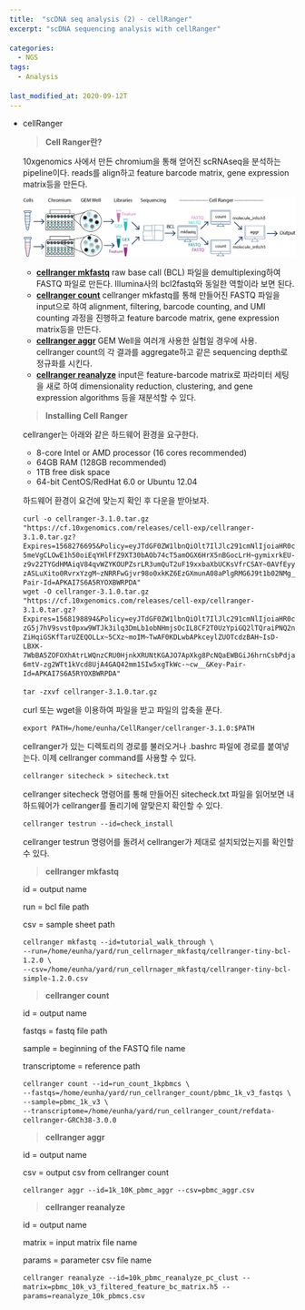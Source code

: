 ```yaml
---
title:  "scDNA seq analysis (2) - cellRanger"
excerpt: "scDNA sequencing analysis with cellRanger"

categories:
  - NGS
tags:
  - Analysis

last_modified_at: 2020-09-12T
---
```

- cellRanger
    
    > **Cell Ranger란?**
    > 
    
     10xgenomics 사에서 만든 chromium을 통해 얻어진 scRNAseq을 분석하는 pipeline이다. reads를 align하고 feature barcode matrix, gene expression matrix등을 만든다.
    
    ![figure1](/figures/2020-04-25-1.png)
    
    - **[cellranger mkfastq](https://support.10xgenomics.com/single-cell-gene-expression/software/pipelines/latest/using/mkfastq)** raw base call (BCL) 파일을 demultiplexing하여 FASTQ 파일로 만든다. Illumina사의 bcl2fastq와 동일한 역할이라 보면 된다.
    - **[cellranger count](https://support.10xgenomics.com/single-cell-gene-expression/software/pipelines/latest/using/count)** cellranger mkfastq를 통해 만들어진 FASTQ 파일을 input으로 하여 alignment, filtering, barcode counting, and UMI counting 과정을 진행하고 feature barcode matrix, gene expression matrix등을 만든다.
    - **[cellranger aggr](https://support.10xgenomics.com/single-cell-gene-expression/software/pipelines/latest/using/aggregate)** GEM Well을 여러개 사용한 실험일 경우에 사용. cellranger count의 각 결과를 aggregate하고 같은 sequencing depth로 정규화를 시킨다.
    - **[cellranger reanalyze](https://support.10xgenomics.com/single-cell-gene-expression/software/pipelines/latest/using/reanalyze)** input은 feature-barcode matrix로 파라미터 세팅을 새로 하여 dimensionality reduction, clustering, and gene expression algorithms 등을 재분석할 수 있다.
    
    > **Installing Cell Ranger**
    > 
    
     cellranger는 아래와 같은 하드웨어 환경을 요구한다.
    
    - 8-core Intel or AMD processor (16 cores recommended)
    - 64GB RAM (128GB recommended)
    - 1TB free disk space
    - 64-bit CentOS/RedHat 6.0 or Ubuntu 12.04
    
     하드웨어 환경이 요건에 맞는지 확인 후 다운을 받아보자.
    
    ```
    curl -o cellranger-3.1.0.tar.gz "https://cf.10xgenomics.com/releases/cell-exp/cellranger-3.1.0.tar.gz?Expires=1568276695&Policy=eyJTdGF0ZW1lbnQiOlt7IlJlc291cmNlIjoiaHR0cDovL2NmLjEweGdlbm9taWNzLmNvbS9yZWxlYXNlcy9jZWxsLWV4cC9jZWxscmFuZ2VyLTMuMS4wLnRhci5neiIsIkNvbmRpdGlvbiI6eyJEYXRlTGVzc1RoYW4iOnsiQVdTOkVwb2NoVGltZSI6MTU2ODI3NjY5NX19fV19&Signature=FLKeP1u95hziLa8ViQywYlipCeuTvdecksuVu~JIVsUcy7pev8VfwSwQ5kdst4hWB641KuD2qSM-5meVgCLOwE1h50oiEqYHlFfZ9XT30bAOb74cT5amOGX6HrX5nBGocLrH~gymixrkEU-z9v22TYGdHMAiqV84qvWZYKOUPZsrLR3umQuT2uF19xxbaXbUCKsVfrCSAY~0AVfEyyFYYiKnmANtEOZ1FNM0Lr6LoSq4a8o9wU9YyMYJCOfYm6JqP5QYnXUHxUMzMM4j3vJ-zASLuXito0RvrxYzgM~zNRRFwGjvr98o0xkKZ6EzGXmunA08aPlgRMG6J9t1b02NMg__&Key-Pair-Id=APKAI7S6A5RYOXBWRPDA"
    wget -O cellranger-3.1.0.tar.gz "https://cf.10xgenomics.com/releases/cell-exp/cellranger-3.1.0.tar.gz?Expires=1568198894&Policy=eyJTdGF0ZW1lbnQiOlt7IlJlc291cmNlIjoiaHR0cDovL2NmLjEweGdlbm9taWNzLmNvbS9yZWxlYXNlcy9jZWxsLWV4cC9jZWxscmFuZ2VyLTMuMS4wLnRhci5neiIsIkNvbmRpdGlvbiI6eyJEYXRlTGVzc1RoYW4iOnsiQVdTOkVwb2NoVGltZSI6MTU2ODE5ODg5NH19fV19&Signature=MAsku-zG5j7hV9svst0pxw9WTJk3ilq3DmLb1obNHmjsOcIL8CF2T0UzYpiGQ2lTQraiPNQ2nzhLgH1liGP~7JjoZ~HousFx1w7POggIWYkhDu7ktlGQCVvjxBqZvfoWpgVvi1U4lpy7Ud2c0Hq1r3HphUH-ZiHqiGSKfTarUZEQOLLx~5CXz~moIM~TwAF0KDLwbAPkceylZUOTcdzBAH~IsD-LBXK-7WbBA5ZOFOXhAtrLWQnzCRU0HjnkXRUNtKGAJO7ApXkg8PcNQaEWBGiJ6hrnCsbPdjaVFhOcRd-6mtV-zg2WTt1kVcd8UjA4GAQ42mm1SIw5xgTkWc-~cw__&Key-Pair-Id=APKAI7S6A5RYOXBWRPDA"
    
    tar -zxvf cellranger-3.1.0.tar.gz
    ```
    
     curl 또는 wget을 이용하여 파일을 받고 파일의 압축을 푼다.
    
    ```
    export PATH=/home/eunha/CellRanger/cellranger-3.1.0:$PATH
    ```
    
    cellranger가 있는 디렉토리의 경로를 불러오거나 .bashrc 파일에 경로를 붙여넣는다. 이제 cellranger command를 사용할 수 있다.
    
    ```
    cellranger sitecheck > sitecheck.txt
    ```
    
    cellranger sitecheck 명령어를 통해 만들어진 sitecheck.txt 파일을 읽어보면 내 하드웨어가 cellranger를 돌리기에 알맞은지 확인할 수 있다. 
    
    ```
    cellranger testrun --id=check_install
    ```
    
    cellranger testrun 명령어를 돌려서 cellranger가 제대로 설치되었는지를 확인할 수 있다.
    
    > **cellranger mkfastq**
    > 
    
    id = output name
    
    run = bcl file path
    
    csv = sample sheet path
    
    ```
    cellranger mkfastq --id=tutorial_walk_through \
    --run=/home/eunha/yard/run_cellrnager_mkfastq/cellranger-tiny-bcl-1.2.0 \
    --csv=/home/eunha/yard/run_cellrnager_mkfastq/cellranger-tiny-bcl-simple-1.2.0.csv
    ```
    
    > **cellranger count**
    > 
    
    id = output name
    
    fastqs = fastq file path
    
    sample = beginning of the FASTQ file name
    
    transcriptome = reference path
    
    ```
    cellranger count --id=run_count_1kpbmcs \
    --fastqs=/home/eunha/yard/run_cellranger_count/pbmc_1k_v3_fastqs \
    --sample=pbmc_1k_v3 \
    --transcriptome=/home/eunha/yard/run_cellranger_count/refdata-cellranger-GRCh38-3.0.0
    ```
    
    > **cellranger aggr**
    > 
    
    id = output name
    
    csv = output csv from cellranger count
    
    ```
    cellranger aggr --id=1k_10K_pbmc_aggr --csv=pbmc_aggr.csv
    ```
    
    > **cellranger reanalyze**
    > 
    
    id = output name
    
    matrix = input matrix file name
    
    params = parameter csv file name
    
    ```
    cellranger reanalyze --id=10k_pbmc_reanalyze_pc_clust --matrix=pbmc_10k_v3_filtered_feature_bc_matrix.h5 --params=reanalyze_10k_pbmcs.csv
    ```